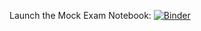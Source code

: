 Launch the Mock Exam Notebook: [![Binder](https://mybinder.org/badge_logo.svg)](https://mybinder.org/v2/gh/vanraak/mock_exam/HEAD?urlpath=%2Fdoc%2Ftree%2FMock_Exam.ipynb)
